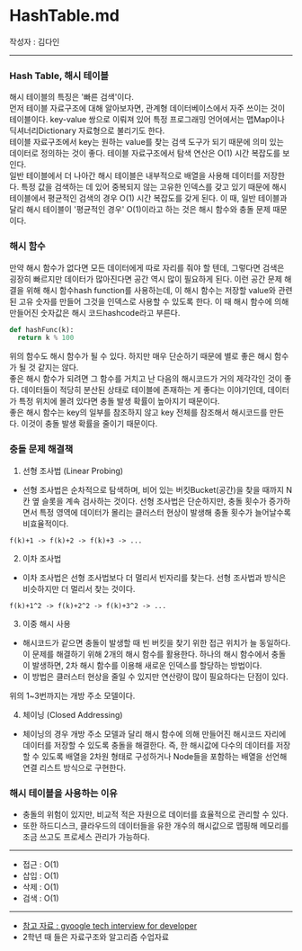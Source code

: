 # HashTable.md
작성자 : 김다인

---
### Hash Table, 해시 테이블
해시 테이블의 특징은 '빠른 검색'이다.  
먼저 테이블 자료구조에 대해 알아보자면, 관계형 데이터베이스에서 자주 쓰이는 것이 테이블이다. key-value 쌍으로 이뤄져 있어 특정 프로그래밍 언어에서는 맵Map이나 딕셔너리Dictionary 자료형으로 불리기도 한다.  
테이블 자료구조에서 key는 원하는 value를 찾는 검색 도구가 되기 때문에 의미 있는 데이터로 정의하는 것이 좋다. 테이블 자료구조에서 탐색 연산은 O(1) 시간 복잡도를 보인다.  
일반 테이블에서 더 나아간 해시 테이블은 내부적으로 배열을 사용해 데이터를 저장한다. 특정 값을 검색하는 데 있어 중복되지 않는 고유한 인덱스를 갖고 있기 때문에 해시 테이블에서 평균적인 검색의 경우 O(1) 시간 복잡도를 갖게 된다. 이 때, 일반 테이블과 달리 해시 테이블이 '평균적인 경우' O(1)이라고 하는 것은 해시 함수와 충돌 문제 때문이다.  

### 해시 함수
만약 해시 함수가 없다면 모든 데이터에게 따로 자리를 줘야 할 텐데, 그렇다면 검색은 굉장히 빠르지만 데이터가 많아진다면 공간 역시 많이 필요하게 된다. 이런 공간 문제 해결을 위해 해시 함수hash function를 사용하는데, 이 해시 함수는 저장할 value와 관련된 고유 숫자를 만들어 그것을 인덱스로 사용할 수 있도록 한다. 이 때 해시 함수에 의해 만들어진 숫자값은 해시 코드hashcode라고 부른다.  
```python
def hashFunc(k): 
  return k % 100
``` 
위의 함수도 해시 함수가 될 수 있다. 하지만 매우 단순하기 때문에 별로 좋은 해시 함수가 될 것 같지는 않다.  
좋은 해시 함수가 되려면 그 함수를 거치고 난 다음의 해시코드가 거의 제각각인 것이 좋다. 데이터들이 적당히 분산된 상태로 테이블에 존재하는 게 좋다는 이야기인데, 데이터가 특정 위치에 몰려 있다면 충돌 발생 확률이 높아지기 때문이다.  
좋은 해시 함수는 key의 일부를 참조하지 않고 key 전체를 참조해서 해시코드를 만든다. 이것이 충돌 발생 확률을 줄이기 때문이다.  

### 충돌 문제 해결책
1. 선형 조사법 (Linear Probing)
- 선형 조사법은 순차적으로 탐색하며, 비어 있는 버킷Bucket(공간)을 찾을 때까지 N칸 옆 슬롯을 계속 검사하는 것이다. 선형 조사법은 단순하지만, 충돌 횟수가 증가하면서 특정 영역에 데이터가 몰리는 클러스터 현상이 발생해 충돌 횟수가 늘어날수록 비효율적이다.
```
f(k)+1 -> f(k)+2 -> f(k)+3 -> ...
```
2. 이차 조사법
- 이차 조사법은 선형 조사법보다 더 멀리서 빈자리를 찾는다. 선형 조사법과 방식은 비슷하지만 더 멀리서 찾는 것이다.
```
f(k)+1^2 -> f(k)+2^2 -> f(k)+3^2 -> ...
```
3. 이중 해시 사용
- 해시코드가 같으면 충돌이 발생할 때 빈 버킷을 찾기 위한 접근 위치가 늘 동일하다. 이 문제를 해결하기 위해 2개의 해시 함수를 활용한다. 하나의 해시 함수에서 충돌이 발생하면, 2차 해시 함수를 이용해 새로운 인덱스를 할당하는 방법이다. 
- 이 방법은 클러스터 현상을 줄일 수 있지만 연산량이 많이 필요하다는 단점이 있다.

위의 1~3번까지는 개방 주소 모델이다.  

4. 체이닝 (Closed Addressing)
- 체이닝의 경우 개방 주소 모델과 달리 해시 함수에 의해 만들어진 해시코드 자리에 데이터를 저장할 수 있도록 충돌을 해결한다. 즉, 한 해시값에 다수의 데이터를 저장할 수 있도록 배열을 2차원 형태로 구성하거나 Node들을 포함하는 배열을 선언해 연결 리스트 방식으로 구현한다.  

### 해시 테이블을 사용하는 이유
* 충돌의 위험이 있지만, 비교적 적은 자원으로 데이터를 효율적으로 관리할 수 있다. 
* 또한 하드디스크, 클라우드의 데이터들을 유한 개수의 해시값으로 맵핑해 메모리를 조금 쓰고도 프로세스 관리가 가능하다.
--- 

* 접근 : O(1)
* 삽입 : O(1)
* 삭제 : O(1)
* 검색 : O(1)
 ---
* [참고 자료 : gyoogle tech interview for developer](https://github.com/gyoogle/tech-interview-for-developer/blob/master/Computer%20Science/Data%20Structure/Hash.md)
* 2학년 때 들은 자료구조와 알고리즘 수업자료 